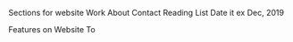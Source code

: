 Sections for website
    Work
    About
    Contact
    Reading List
        Date it ex Dec, 2019

Features on Website
    To
